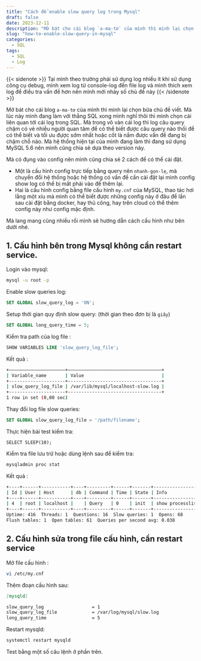 ```yaml
---
title: "Cách để enable slow query log trong Mysql"
draft: false
date: 2023-12-11
description: "Mở bát cho cái blog `a-ma-tơ` của mình thì mình lại chọn bừa chủ đề viết. Mà lúc này mình đang làm với thằng SQL xong mình nghĩ thôi thì mình chọn cái liên quan tới cái log trong SQL...."
slug: "how-to-enable-slow-query-in-mysql"
categories:
  - SQL
tags:
  - SQL
  - Log
---
```


{{< sidenote >}}
Tại mình theo trường phái sử dụng log nhiều ít khi sử dụng công cụ debug, mình xem log từ console-log đến file log và mình thích xem log để điều tra vấn đề hơn nên mình mới nhảy số chủ đề này
{{< /sidenote >}}

Mở bát cho cái blog `a-ma-tơ` của mình thì mình lại chọn bừa chủ đề viết. Mà lúc này mình đang làm với thằng SQL xong mình nghĩ thôi thì mình chọn cái liên quan tới cái log trong SQL. Mà trong vô vàn cái log thì log câu query chậm có vẻ nhiều người quan tâm để có thể biết được câu query nào thối để có thể biết và tối ưu đựợc sớm nhất hoặc cốt là nắm được vấn đề đang bị chậm chỗ nào. Mà hệ thống hiện tại của mình đang làm thì đang sử dụng MySQL 5.6 nên mình cũng chia sẻ dựa theo version này.

Mà có đụng vào config nên mình cũng chia sẻ 2 cách để có thể cài đặt.
  - Một là cấu hình config trực tiếp bằng query nên `nhanh-gọn-lẹ`, mà chuyển đổi hệ thống hoặc hệ thống có vấn đề cần cài đặt lại mình config show log có thể bị mất phải vào để thêm lại.
  - Hai là cấu hình config bằng file cấu hình `my.cnf` của MySQL, thao tác hơi lằng một xíu mà mình có thể biết được những config này ở đâu để lần sau cài đặt bằng docker, hay thủ công, hay trên cloud có thể thêm config này như config mặc định.

Mà lang mang cũng nhiều rồi mình sẽ hướng dẫn cách cấu hình như bên dưới nhé.

## 1. Cấu hình bên trong Mysql không cần restart service.
Login vào mysql:

```bash
mysql -u root -p
```

Enable slow queries log:

```sql
SET GLOBAL slow_query_log = 'ON';
```

Setup thời gian quy định slow query: (thời gian theo đơn bị là `giây`)

```sql
SET GLOBAL long_query_time = 5;
```

Kiểm tra path của log file :

```sql
SHOW VARIABLES LIKE 'slow_query_log_file';
```

Kết quả :
```bash
+—————————————————————+———————————————————————————————————+
| Variable_name       | Value                             |
+---------------------+-----------------------------------+
| slow_query_log_file | /var/lib/mysql/localhost-slow.log |
+---------------------+-----------------------------------+
1 row in set (0,00 sec)
```

Thay đổi log file slow queries:
```sql
SET GLOBAL slow_query_log_file = '/path/filename';
```
Thực hiện bài test kiểm tra:
```
SELECT SLEEP(10);
```
Kiểm tra file lưu trữ hoặc dùng lệnh sau để kiểm tra:
```bash
mysqladmin proc stat
```
Kết quả :
```bash
+----+------+-----------+----+---------+------+-------+------------------+
| Id | User | Host      | db | Command | Time | State | Info             |
+----+------+-----------+----+---------+------+-------+------------------+
| 4  | root | localhost |    | Query   | 0    | init  | show processlist |
+----+------+-----------+----+---------+------+-------+------------------+
Uptime: 416  Threads: 1  Questions: 16  Slow queries: 1  Opens: 68
Flush tables: 1  Open tables: 61  Queries per second avg: 0.038
```

## 2. Cấu hình sửa trong file cấu hình, cần restart service
Mở file cấu hình :
```bash
vi /etc/my.cnf
```
Thêm đoạn cấu hình sau:
```md
[mysqld]

slow_query_log                  = 1
slow_query_log_file             = /var/log/mysql/slow.log
long_query_time                 = 5
````
Restart mysqld:
```bash
systemctl restart mysqld
```
Test bằng một số câu lệnh ở phần trên.
